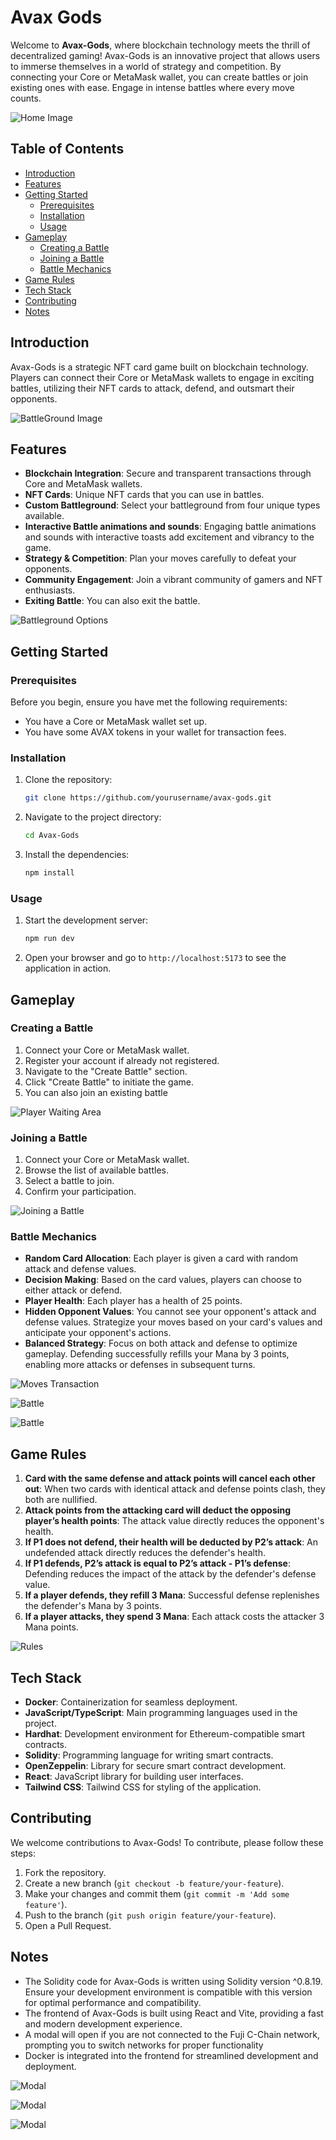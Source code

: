 
# Avax Gods

Welcome to **Avax-Gods**, where blockchain technology meets the thrill of decentralized gaming! Avax-Gods is an innovative project that allows users to immerse themselves in a world of strategy and competition. By connecting your Core or MetaMask wallet, you can create battles or join existing ones with ease. Engage in intense battles where every move counts.

![Home Image](./images/home.png)

## Table of Contents

- [Introduction](#introduction)
- [Features](#features)
- [Getting Started](#getting-started)
  - [Prerequisites](#prerequisites)
  - [Installation](#installation)
  - [Usage](#usage)
- [Gameplay](#gameplay)
  - [Creating a Battle](#creating-a-battle)
  - [Joining a Battle](#joining-a-battle)
  - [Battle Mechanics](#battle-mechanics)
- [Game Rules](#game-rules)
- [Tech Stack](#tech-stack)
- [Contributing](#contributing)
- [Notes](#notes)


## Introduction

Avax-Gods is a strategic NFT card game built on blockchain technology. Players can connect their Core or MetaMask wallets to engage in exciting battles, utilizing their NFT cards to attack, defend, and outsmart their opponents.

![BattleGround Image](./images/battleground1.png)

## Features

- **Blockchain Integration**: Secure and transparent transactions through Core and MetaMask wallets.
- **NFT Cards**: Unique NFT cards that you can use in battles.
- **Custom Battleground**: Select your battleground from four unique types available.
- **Interactive Battle animations and sounds**: Engaging battle animations and sounds with interactive toasts add excitement and vibrancy to the game.
- **Strategy & Competition**: Plan your moves carefully to defeat your opponents.
- **Community Engagement**: Join a vibrant community of gamers and NFT enthusiasts.
- **Exiting Battle**: You can also exit the battle. 

![Battleground Options](./images/options.png)

## Getting Started

### Prerequisites

Before you begin, ensure you have met the following requirements:

- You have a Core or MetaMask wallet set up.
- You have some AVAX tokens in your wallet for transaction fees.

### Installation

1. Clone the repository:
    ```bash
    git clone https://github.com/yourusername/avax-gods.git
    ```

2. Navigate to the project directory:
    ```bash
    cd Avax-Gods
    ```

3. Install the dependencies:
    ```bash
    npm install
    ```

### Usage

1. Start the development server:
    ```bash
    npm run dev
    ```

2. Open your browser and go to `http://localhost:5173` to see the application in action.

## Gameplay

### Creating a Battle

1. Connect your Core or MetaMask wallet.
2. Register your account if already not registered.
3. Navigate to the "Create Battle" section.
4. Click "Create Battle" to initiate the game.
5. You can also join an existing battle

![Player Waiting Area](./images/wait.png)

### Joining a Battle

1. Connect your Core or MetaMask wallet.
2. Browse the list of available battles.
3. Select a battle to join.
4. Confirm your participation.

![Joining a Battle](./images/join.png)

### Battle Mechanics

- **Random Card Allocation**: Each player is given a card with random attack and defense values.
- **Decision Making**: Based on the card values, players can choose to either attack or defend.
- **Player Health**: Each player has a health of 25 points.
- **Hidden Opponent Values**: You cannot see your opponent's attack and defense values. Strategize your moves based on your card's values and anticipate your opponent's actions.
- **Balanced Strategy**: Focus on both attack and defense to optimize gameplay. Defending successfully refills your Mana by 3 points, enabling more attacks or defenses in subsequent turns.

![Moves Transaction](./images/moves.png)

![Battle](./images/battleground2.png)

![Battle](./images/battleground3.png)

## Game Rules

1. **Card with the same defense and attack points will cancel each other out**: When two cards with identical attack and defense points clash, they both are nullified.
2. **Attack points from the attacking card will deduct the opposing player’s health points**: The attack value directly reduces the opponent's health.
3. **If P1 does not defend, their health will be deducted by P2’s attack**: An undefended attack directly reduces the defender's health.
4. **If P1 defends, P2’s attack is equal to P2’s attack - P1’s defense**: Defending reduces the impact of the attack by the defender's defense value.
5. **If a player defends, they refill 3 Mana**: Successful defense replenishes the defender's Mana by 3 points.
6. **If a player attacks, they spend 3 Mana**: Each attack costs the attacker 3 Mana points.

![Rules](./images/rules.png)

## Tech Stack

- **Docker**: Containerization for seamless deployment.
- **JavaScript/TypeScript**: Main programming languages used in the project.
- **Hardhat**: Development environment for Ethereum-compatible smart contracts.
- **Solidity**: Programming language for writing smart contracts.
- **OpenZeppelin**: Library for secure smart contract development.
- **React**: JavaScript library for building user interfaces.
- **Tailwind CSS**: Tailwind CSS for styling of the application.

## Contributing

We welcome contributions to Avax-Gods! To contribute, please follow these steps:

1. Fork the repository.
2. Create a new branch (`git checkout -b feature/your-feature`).
3. Make your changes and commit them (`git commit -m 'Add some feature'`).
4. Push to the branch (`git push origin feature/your-feature`).
5. Open a Pull Request.

## Notes

- The Solidity code for Avax-Gods is written using Solidity version ^0.8.19. Ensure your development environment is compatible with this version for optimal performance and compatibility.
- The frontend of Avax-Gods is built using React and Vite, providing a fast and modern development experience.
- A modal will open if you are not connected to the Fuji C-Chain network, prompting you to switch networks for proper functionality
- Docker is integrated into the frontend for streamlined development and deployment.

![Modal](./images/modal.png)

![Modal](./images/modal1.png)

![Modal](./images/modal2.png)














